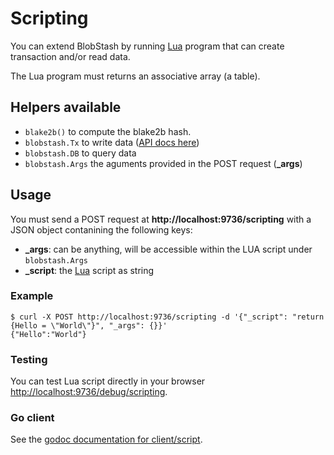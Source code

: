 # Scripting

You can extend BlobStash by running [Lua](http://www.lua.org/) program that can create transaction and/or read data.

The Lua program must returns an associative array (a table).

## Helpers available

- ``blake2b()`` to compute the blake2b hash.
- ``blobstash.Tx`` to write data ([API docs here](http://godoc.org/github.com/tsileo/blobstash/client/transaction))
- ``blobstash.DB`` to query data
- ``blobstash.Args`` the aguments provided in the POST request (**_args**)

## Usage

You must send a POST request at **http://localhost:9736/scripting** with a JSON object contanining the following keys:

- **_args**: can be anything, will be accessible within the LUA script under ``blobstash.Args``
- **_script**: the [Lua](http://www.lua.org/) script as string

### Example

```console
$ curl -X POST http://localhost:9736/scripting -d '{"_script": "return {Hello = \"World\"}", "_args": {}}'
{"Hello":"World"}
```

### Testing

You can test Lua script directly in your browser [http://localhost:9736/debug/scripting](http://localhost:9736/debug/scripting).

### Go client

See the [godoc documentation for client/script](http://godoc.org/github.com/tsileo/blobstash/client/script).
